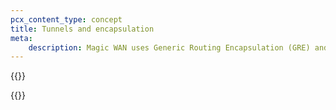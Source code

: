 ```yaml
---
pcx_content_type: concept
title: Tunnels and encapsulation
meta:
    description: Magic WAN uses Generic Routing Encapsulation (GRE) and IPsec tunnels to transmit packets from Cloudflare’s global network to your origin network.
---
```


{{<render file="_tunnels-encapsulation-opening.md" productFolder="magic-transit" withParameters="Magic WAN;;/magic-wan/prerequisites/#set-maximum-segment-size">}}

{{<render file="_ipsec.md" productFolder="magic-transit" withParameters="Magic WAN;;/magic-wan/reference/anti-replay-protection/;;/magic-wan/get-started/configure-tunnels/">}}